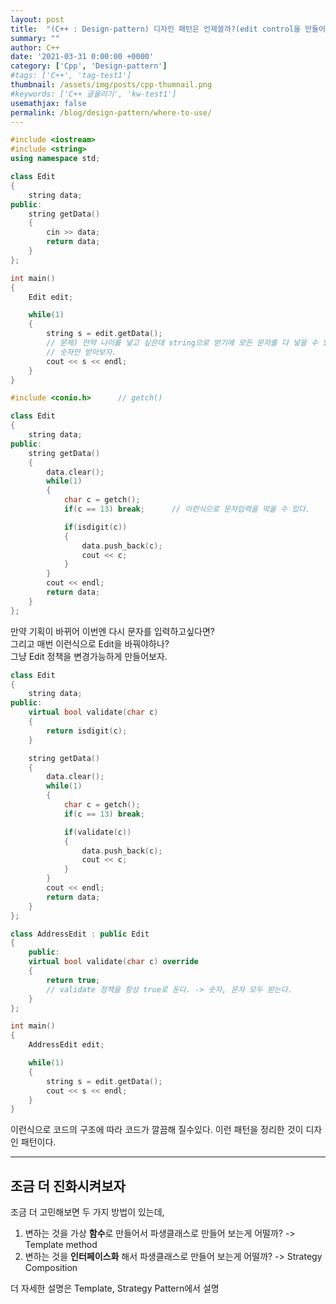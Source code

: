 ```yaml
---
layout: post
title:  "(C++ : Design-pattern) 디자인 패턴은 언제쓸까?(edit control을 만들어보자)"
summary: ""
author: C++
date: '2021-03-31 0:00:00 +0000'
category: ['Cpp', 'Design-pattern']
#tags: ['C++', 'tag-test1']
thumbnail: /assets/img/posts/cpp-thumnail.png
#keywords: ['C++ 글올리기', 'kw-test1']
usemathjax: false
permalink: /blog/design-pattern/where-to-use/
---
```


```cpp
#include <iostream>
#include <string>
using namespace std;

class Edit
{
    string data;
public:
    string getData()
    {
        cin >> data;
        return data;
    }
};

int main()
{
    Edit edit;

    while(1)
    {
        string s = edit.getData();      
        // 문제) 만약 나이를 넣고 싶은데 string으로 받기에 모든 문자를 다 넣을 수 있다.
        // 숫자만 받아보자.
        cout << s << endl;
    }
}
```

```cpp
#include <conio.h>      // getch()

class Edit
{
    string data;
public:
    string getData()
    {
        data.clear();
        while(1)
        {
            char c = getch();
            if(c == 13) break;      // 이런식으로 문자입력을 막을 수 있다.

            if(isdigit(c))
            {
                data.push_back(c);
                cout << c;
            }
        }
        cout << endl;
        return data;
    }
};
```

만약 기획이 바뀌어 이번엔 다시 문자를 입력하고싶다면?<br>
그리고 매번 이런식으로 Edit을 바꿔야하나?<br>
그냥 Edit 정책을 변경가능하게 만들어보자.<br>

```cpp
class Edit
{
    string data;
public:
    virtual bool validate(char c)
    {
        return isdigit(c);
    }

    string getData()
    {
        data.clear();
        while(1)
        {
            char c = getch();
            if(c == 13) break;

            if(validate(c))
            {
                data.push_back(c);
                cout << c;
            }
        }
        cout << endl;
        return data;
    }
};

class AddressEdit : public Edit
{
    public:
    virtual bool validate(char c) override
    {
        return true;        
        // validate 정책을 항상 true로 둔다. -> 숫자, 문자 모두 받는다.
    }
};

int main()
{
    AddressEdit edit;

    while(1)
    {
        string s = edit.getData();
        cout << s << endl;
    }
}
```

이런식으로 코드의 구조에 따라 코드가 깔끔해 질수있다. 이런 패턴을 정리한 것이 디자인 패턴이다.

---

## 조금 더 진화시켜보자

조금 더 고민해보면 두 가지 방법이 있는데,<br>

1. 변하는 것을 가상 **함수**로 만들어서 파생클래스로 만들어 보는게 어떨까? -> Template method
2. 변하는 것을 **인터페이스화** 해서 파생클래스로 만들어 보는게 어떨까? -> Strategy Composition

더 자세한 설명은 Template, Strategy Pattern에서 설명